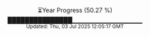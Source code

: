 <p align="center">
⏳Year Progress (50.27 %)<br>
███████████████▁▁▁▁▁▁▁▁▁▁▁▁▁▁▁ <br>
<sub>Updated: Thu, 03 Jul 2025 12:05:17 GMT</sub>
</p>

